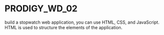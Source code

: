 # PRODIGY_WD_02
build a stopwatch web application, you can use HTML, CSS, and JavaScript. HTML is used to structure the elements of the application.
